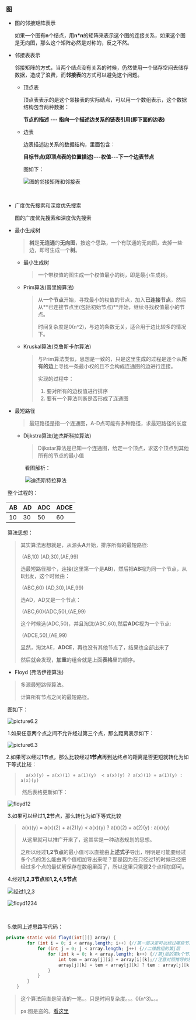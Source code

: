 ###  图

- 图的邻接矩阵表示

  如果一个图有**n**个结点，用**n*n**的矩阵来表示这个图的连接关系，如果这个图是无向图，那么这个矩阵必然是对称的，反之不然。



- 邻接表表示

  邻接矩阵的方式，当两个结点没有关系的时候，仍然使用一个储存空间去储存数据，造成了浪费，而**邻接表**的方式可以避免这个问题。

  - 顶点表

    顶点表表示的是这个邻接表的实际结点，可以用一个数组表示，这个数据结构包含两种数据：

    **节点的描述** --- **指向一个描述边关系的链表引用(即下面的边表)**

  - 边表

    边表描述边关系的数据结构，里面包含：

    **目标节点(即顶点表的位置描述)---权值---下一个边表节点**

    图如下：

    ![图的邻接矩阵和邻接表](./pic/图的邻接矩阵和邻接表.png)

    ​

- 广度优先搜索和深度优先搜索

  图的广度优先搜索和深度优先搜索



- 最小生成树

  > **树**是**无连通**的**无向图**，按这个思路，一个有联通的无向图，去掉一些边，即可生成一个**树**。

  - 最小生成树

    > 一个带权值的图生成一个权值最小的树，即是最小生成树。

  - Prim算法(普里姆算法)

    > 从**一个节点**开始，寻找最小的权值的节点，加入**已连接节点**，然后从**已连接节点里(包括初始节点)**开始，继续寻找权值最小的节点。
    >
    > 时间复杂度是0(n^2)，与边的条数无关，适合用于边比较多的情况下。

  - Kruskal算法(克鲁斯卡尔算法)

    > 与Prim算法类似，思想是一致的，只是这里生成的过程是逐个从**所有的边**上寻找一条最小权的且不会构成连通图的边进行连接。
    >
    > 实现的过程中：
    >
    > 1. 要对所有的边权值进行排序
    > 2. 要有一个算法判断是否形成了连通图

- 最短路径

  > 最短路径是指一个连通图，A-D点可能有多种路径，求最短路径的长度

  - Dijkstra算法(迪杰斯科拉算法)

    > Dijkstar算法是已知一个连通图，给定一个顶点，求这个顶点到其他所有的节点的最小值

    ​	看图解析：

    ​	![迪杰斯特拉算法](./pic/迪杰斯特拉算法.png)



​			整个过程的：

| AB   | AD   | ADC  | ADCE |
| ---- | ---- | ---- | ---- |
| 10   | 30   | 50   | 60   |

​			算法思想：

> 其实算法思想就是，从源头**A**开始，排序所有的最短路径:
>
> ​	(AB,10) (AD,30),(AE,99)
>
> 选最短路径那个，连接(这里第一个是**AB**)，然后把**AB**视为同一个节点，从B出发，这个时候由：
>
> ​	(ABC,60) (AD,30),(AE,99)
>
> 选AD，AD又是一个节点：
>
> ​	(ABC,60)(ADC,50),(AE,99)
>
> 这个时候选(ADC,50)，并且淘汰(ABC,60),然后**ADC**视为一个节点:
>
> ​	(ADCE,50),(AE,99)
>
> 显然，淘汰AE，**ADCE**，再也没有其他节点了，结果也全部出来了
>
> 然后就会发现，**加重**的组合就是上面**表格**里的顺序。



- Floyd (弗洛伊德算法)

> 多源最短路径算法。
>
> 计算所有节点之间的最短路径。

​		图如下：

​	                                               ![picture6.2](./pic/floyd.png)

​		1.如果任意两个点之间不允许经过第三个点，那么距离表示如下：

​							  ![picture6.3](./pic/floyd1.png)

​		2.如果可以经过**1**节点，那么比较经过**1节点**再到达终点的距离是否更短就转化为如下等式比较：

>  		a(x)(y) = a(x)(1) + a(1)(y)  < a(x)(y) ? a(x)(1) + a(1)(y) : a(x)(y)
>
>  ​		然后表格更新如下： 

​			                                   ![floyd12](./pic/floyd12.png)

​		3.如果可以经过**1,2**节点，那么转化为如下等式比较

> ​		a(x)(y) = a(x)(2) + a(2)(y)  < a(x)(y) ? a(x)(2) + a(2)(y) : a(x)(y)
>
> ​		从这里就可以推广开来了，这其实是一种动态规划的思想。
>
> ​		之所以经过**1,2节点**的最小值可以直接由**上述式子**导出，明明是可能要经过多个点的怎么能由两个值相加导出来呢？那是因为在只经过**1**的时候已经把经过多个点的最优解保存在数组里面了，所以这里只需要**2**个点相加即可。

​		4.经过**1,2,3节点**和**1,2,4,5节点**

​							![经过1,2,3](./pic/floyd123.png) 

​							![floyd1234](./pic/floyd1234.png)

​		

​		5.依照上述思路写代码：

```java
private static void floyd(int[][] array) {
		for (int i = 0; i < array.length; i++) {//第一层决定可以经过哪些节点
			for (int j = 0; j < array.length; j++) {//二维数组的第j层
				for (int k = 0; k < array.length; k++) {//第j层的第k个节点
					int tem = array[j][i] + array[i][k];//注意对照推导的那个公式
					array[j][k] = tem < array[j][k] ? tem : array[j][k];
				}
			}
		}
	}
```

> 这个算法简直是简洁的一笔。。只是时间复杂度。。。0(n^3)。。。
>
> ps:图是盗的。[看这里](http://wiki.jikexueyuan.com/project/easy-learn-algorithm/floyd.html)
